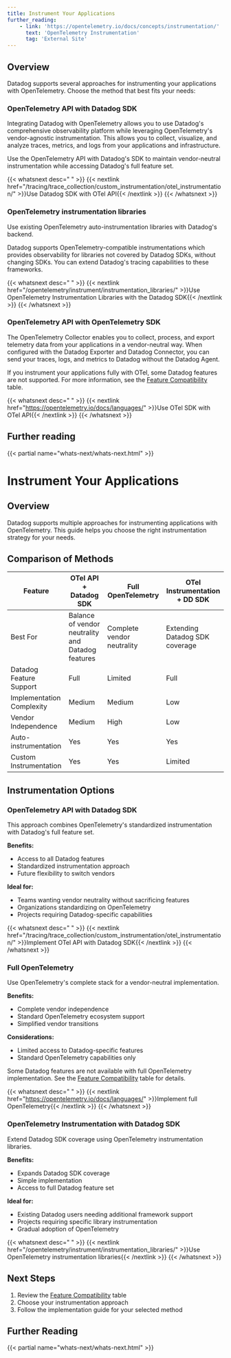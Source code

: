 ```yaml
---
title: Instrument Your Applications
further_reading:
    - link: 'https://opentelemetry.io/docs/concepts/instrumentation/'
      text: 'OpenTelemetry Instrumentation'
      tag: 'External Site'
---
```


## Overview

Datadog supports several approaches for instrumenting your applications with OpenTelemetry. Choose the method that best fits your needs:

### OpenTelemetry API with Datadog SDK

Integrating Datadog with OpenTelemetry allows you to use Datadog's comprehensive observability platform while leveraging OpenTelemetry's vendor-agnostic instrumentation. This allows you to collect, visualize, and analyze traces, metrics, and logs from your applications and infrastructure.

Use the OpenTelemetry API with Datadog's SDK to maintain vendor-neutral instrumentation while accessing Datadog's full feature set.

{{< whatsnext desc=" " >}}
    {{< nextlink href="/tracing/trace_collection/custom_instrumentation/otel_instrumentation/" >}}Use Datadog SDK with OTel API{{< /nextlink >}}
{{< /whatsnext >}}

### OpenTelemetry instrumentation libraries

Use existing OpenTelemetry auto-instrumentation libraries with Datadog's backend.

Datadog supports OpenTelemetry-compatible instrumentations which provides observability for libraries not covered by Datadog SDKs, without changing SDKs. You can extend Datadog's tracing capabilities to these frameworks.

{{< whatsnext desc=" " >}}
    {{< nextlink href="/opentelemetry/instrument/instrumentation_libraries/" >}}Use OpenTelemetry Instrumentation Libraries with the Datadog SDK{{< /nextlink >}}
{{< /whatsnext >}}

### OpenTelemetry API with OpenTelemetry SDK

The OpenTelemetry Collector enables you to collect, process, and export telemetry data from your applications in a vendor-neutral way. When configured with the Datadog Exporter and Datadog Connector, you can send your traces, logs, and metrics to Datadog without the Datadog Agent.

<div class="alert alert-info">If you instrument your applications fully with OTel, some Datadog features are not supported. For more information, see the <a href="/opentelemetry/compatibility/">Feature Compatibility</a> table.</div>

{{< whatsnext desc=" " >}}
    {{< nextlink href="https://opentelemetry.io/docs/languages/" >}}Use OTel SDK with OTel API{{< /nextlink >}}
{{< /whatsnext >}}

## Further reading

{{< partial name="whats-next/whats-next.html" >}}

[1]: /opentelemetry/setup/collector_exporter/

# Instrument Your Applications

## Overview

Datadog supports multiple approaches for instrumenting applications with OpenTelemetry. This guide helps you choose the right instrumentation strategy for your needs.

## Comparison of Methods

| Feature | OTel API + Datadog SDK | Full OpenTelemetry | OTel Instrumentation + DD SDK |
|---------|----------------------|-------------------|----------------------------|
| Best For | Balance of vendor neutrality and Datadog features | Complete vendor neutrality | Extending Datadog SDK coverage |
| Datadog Feature Support | Full | Limited | Full |
| Implementation Complexity | Medium | Medium | Low |
| Vendor Independence | Medium | High | Low |
| Auto-instrumentation | Yes | Yes | Yes |
| Custom Instrumentation | Yes | Yes | Limited |

## Instrumentation Options

### OpenTelemetry API with Datadog SDK

This approach combines OpenTelemetry's standardized instrumentation with Datadog's full feature set.

**Benefits:**
- Access to all Datadog features
- Standardized instrumentation approach
- Future flexibility to switch vendors

**Ideal for:**
- Teams wanting vendor neutrality without sacrificing features
- Organizations standardizing on OpenTelemetry
- Projects requiring Datadog-specific capabilities

{{< whatsnext desc=" " >}}
    {{< nextlink href="/tracing/trace_collection/custom_instrumentation/otel_instrumentation/" >}}Implement OTel API with Datadog SDK{{< /nextlink >}}
{{< /whatsnext >}}

### Full OpenTelemetry

Use OpenTelemetry's complete stack for a vendor-neutral implementation.

**Benefits:**
- Complete vendor independence
- Standard OpenTelemetry ecosystem support
- Simplified vendor transitions

**Considerations:**
- Limited access to Datadog-specific features
- Standard OpenTelemetry capabilities only

<div class="alert alert-info">Some Datadog features are not available with full OpenTelemetry implementation. See the <a href="/opentelemetry/compatibility/">Feature Compatibility</a> table for details.</div>

{{< whatsnext desc=" " >}}
    {{< nextlink href="https://opentelemetry.io/docs/languages/" >}}Implement full OpenTelemetry{{< /nextlink >}}
{{< /whatsnext >}}

### OpenTelemetry Instrumentation with Datadog SDK

Extend Datadog SDK coverage using OpenTelemetry instrumentation libraries.

**Benefits:**
- Expands Datadog SDK coverage
- Simple implementation
- Access to full Datadog feature set

**Ideal for:**
- Existing Datadog users needing additional framework support
- Projects requiring specific library instrumentation
- Gradual adoption of OpenTelemetry

{{< whatsnext desc=" " >}}
    {{< nextlink href="/opentelemetry/instrument/instrumentation_libraries/" >}}Use OpenTelemetry instrumentation libraries{{< /nextlink >}}
{{< /whatsnext >}}

## Next Steps

1. Review the [Feature Compatibility](/opentelemetry/compatibility/) table
2. Choose your instrumentation approach
3. Follow the implementation guide for your selected method

## Further Reading

{{< partial name="whats-next/whats-next.html" >}}